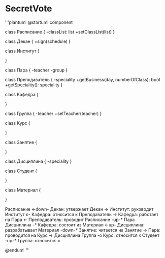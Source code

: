 # SecretVote
'''plantuml
@startuml component

class Расписание {
  -classList: list
  +setClassList(list)
}

class Декан {
  +sign(schedule)
}

class Институт {

}

class Пара {
  -teacher
  -group
}

class Преподаватель {
  -speciality
  +getBusiness(day, numberOfClass): bool
  +getSpeciality(): speciality
}

class Кафедра {

}

class Группа {
  -teacher
  +setTeacher(teacher)
}

class Курс {

}

class Занятие {

}

class Дисциплина {
  -speciality
}

class Студент {

}

class Материал {

}

Расписание <-down- Декан: утвержает
Декан -> Институт: руководит
Институт o- Кафедра: относится к
Преподаватель -> Кафедра: работает на
Пара <- Преподаватель: проводит
Расписание -up-* Пара
Дисциплина -* Кафедра: состоит из
Материал <-up- Дисциплина: разрабатывает
Материал -down-* Занятие: читается на
Занятие -> Пара: проводится на
Курс -> Дисциплина
Группа -o Курс: относится к
Студент -up-* Группа: относится к

@enduml
'''
